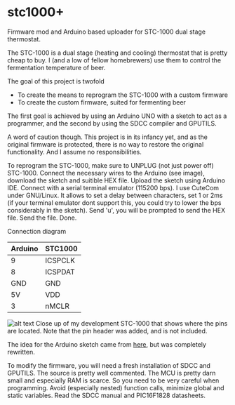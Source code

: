 stc1000+
========

Firmware mod and Arduino based uploader for STC-1000 dual stage thermostat.

The STC-1000 is a dual stage (heating and cooling) thermostat that is pretty cheap to buy. I (and a low of fellow homebrewers) use them to control the fermentation temperature of beer.

The goal of this project is twofold
 * To create the means to reprogram the STC-1000 with a custom firmware
 * To create the custom firmware, suited for fermenting beer

The first goal is achieved by using an Arduino UNO with a sketch to act as a programmer, and the second by using the SDCC compiler and GPUTILS. 

A word of caution though. This project is in its infancy yet, and as the original firmware is protected, there is no way to restore the original functionality. And I assume no responsibilities.

To reprogram the STC-1000, make sure to UNPLUG (not just power off) STC-1000. Connect the necessary wires to the Arduino (see image),  download the sketch and suitible HEX file. Upload the sketch using Arduino IDE. Connect with a serial terminal emulator (115200 bps). I use CuteCom under GNU/Linux. It allows to set a delay between characters, set 1 or 2ms (if your terminal emulator dont support this, you could try to lower the bps considerably in the sketch). Send 'u', you will be prompted to send the HEX file. Send the file. Done.

Connection diagram

| Arduino | STC1000   |
|---------|-----------|
| 9       | ICSPCLK   |
| 8       | ICSPDAT   |
| GND     | GND       |
| 5V      | VDD       |
| 3       | nMCLR     |


![alt text](https://raw.github.com/matsstaff/stc1000p/master/stc1000_ICSP.jpg "STC-1000 connection header")
Close up of my development STC-1000 that shows where the pins are located. Note that the pin header was added, and is not included.

The idea for the Arduino sketch came from [here](http://forum.arduino.cc/index.php?topic=92929.0), but was completely rewritten.

To modify the firmware, you will need a fresh installation of SDCC and GPUTILS. The source is pretty well commented. The MCU is pretty darn small and especially RAM is scarce. So you need to be very careful when programming. Avoid (especially nested) function calls, minimize global and static variables. Read the SDCC manual and PIC16F1828 datasheets. 

